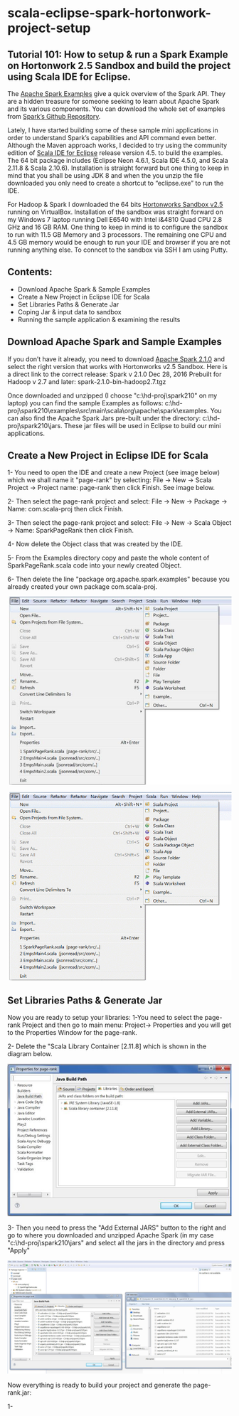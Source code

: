 # scala-eclipse-spark-hortonwork-project-setup

## Tutorial 101: How to setup &amp; run a Spark Example on Hortonwork 2.5 Sandbox and build the project using Scala IDE for Eclipse.

The [Apache Spark Examples](http://spark.apache.org/examples.html) give a quick overview of the Spark API. They are a hidden treasure for someone seeking to learn about Apache Spark and its various components. You can download the whole set of examples from [Spark’s Github Repository](https://github.com/apache/spark/tree/master/examples/src/main/scala/org/apache/spark/examples).

Lately, I have started building some of these sample mini applications in order to understand Spark’s capabilities and API command even better. Although the Maven approach works, I decided to try using the community edition of [Scala IDE for Eclipse](http://scala-ide.org/download/sdk.html) release version 4.5. to build the examples. The 64 bit package includes (Eclipse Neon 4.6.1, Scala IDE 4.5.0, and Scala 2.11.8 & Scala 2.10.6). Installation is straight forward but one thing to keep in mind that you shall be using JDK 8 and when the you unzip the file downloaded you only need to create a shortcut to “eclipse.exe” to run the IDE.

For Hadoop & Spark I downloaded the 64 bits [Hortonworks Sandbox v2.5](https://hortonworks.com/downloads/?_bt=104841503598&_bk=hortonworks%20sandbox&_bm=e&_bn=g&gclid=CNH105LOu9MCFcK4wAodSZMFxw#) running on VirtualBox. Installation of the sandbox was straight forward on my Windows 7 laptop running Dell E6540 with Intel i&4810 Quad CPU 2.8 GHz and 16 GB RAM. One thing to keep in mind is to configure the sandbox to run with 11.5 GB Memory and 3 processors. The remaining one CPU and 4.5 GB memory would be enough to run your IDE and browser if you are not running anything else. To conncet to the sandbox via SSH I am using Putty.

## Contents:
- Download Apache Spark & Sample Examples
- Create a New Project in Eclipse IDE for Scala
- Set Libraries Paths & Generate Jar
- Coping Jar & input data to sandbox
- Running the sample application & examining the results

## Download Apache Spark and Sample Examples

If you don’t have it already, you need to download [Apache Spark 2.1.0](http://spark.apache.org/downloads.html) and select the right version that works with Hortonworks v2.5 Sandbox. Here is a direct link to the correct release: Spark v 2.1.0 Dec 28, 2016 Prebuilt for Hadoop v 2.7 and later: spark-2.1.0-bin-hadoop2.7.tgz

Once downloaded and unzipped (I choose "c:\hd-proj\spark210" on my laptop) you can find the sample Examples as follows:  c:\hd-proj\spark210\examples\src\main\scala\org\apache\spark\examples. You can also find the Apache Spark Jars pre-built under the directory: c:\hd-proj\spark210\jars. These jar files will be used in Eclipse to build our mini applications.

## Create a New Project in Eclipse IDE for Scala
 1- You need to open the IDE and create a new Project (see image below) which we shall name it "page-rank" by selecting: File -> New -> Scala Project -> Project name: page-rank then click Finish. See image below.
 
 2- Then select the page-rank project and select: File -> New -> Package -> Name: com.scala-proj then click Finish.
 
 3- Then select the page-rank project and select: File -> New -> Scala Object -> Name: SparkPageRank then click Finish.
 
 4- Now delete the Object class that was created by the IDE.
 
 5- From the Examples directory copy and paste the whole content of SparkPageRank.scala code into your newly created Object.
 
 6- Then delete the line "package org.apache.spark.examples" because you already created your own package com.scala-proj.

![New Project](/images/img-1.jpg?raw=true "New Project")

![New Project](/images/img-1.gif?raw=true "New Project")

## Set Libraries Paths & Generate Jar

Now you are ready to setup your libraries:
 1-You need to select the page-rank Project and then go to main menu: Project-> Properties and you will get to the Properties Window for the page-rank.

2- Delete the "Scala Library Container [2.11.8] which is shown in the diagram below.

![Setup Libraries Path](/images/img-2.jpg?raw=true "Setup Libraries Path")

 3- Then you need to press the "Add External JARS" button to the right and go to where you downloaded and unzipped Apache Spark (in my case "c:\hd-proj\spark210\jars" and select all the jars in the directory and press "Apply"
 
![Setup Spark Libraries Path](/images/img-3.jpg?raw=true "Setup Spark Libraries Path")

Now everything is ready to build your project and generate the page-rank.jar:

 1- 
